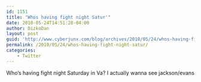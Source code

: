 ```yaml
---
id: 1151
title: "Whos having fight night Satur'"
date: 2010-05-24T14:51:28-04:00
author: DizkoDan
layout: post
guid: 'http://www.cyberjunx.com/blog/archives/2010/05/24/whos-having-fight-night-satur/'
permalink: /2010/05/24/whos-having-fight-night-satur/
categories:
    - Twitter
---
```


Who’s having fight night Saturday in Va? I actually wanna see jackson/evans